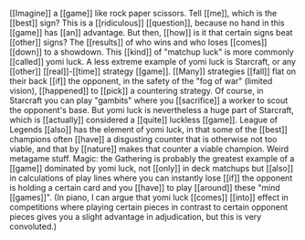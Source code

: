 [[Imagine]] a [[game]] like rock paper scissors. Tell [[me]], which is the [[best]] sign? This is a [[ridiculous]] [[question]], because no hand in this [[game]] has [[an]] advantage. But then, [[how]] is it that certain signs beat [[other]] signs? The [[results]] of who wins and who loses [[comes]] [[down]] to a showdown. This [[kind]] of "matchup luck" is more commonly [[called]] yomi luck. A less extreme example of yomi luck is Starcraft, or any [[other]] [[real]]-[[time]] strategy [[game]]. [[Many]] strategies [[fall]] flat on their back [[if]] the opponent, in the safety of the "fog of war" (limited vision), [[happened]] to [[pick]] a countering strategy. Of course, in Starcraft you can play "gambits" where you [[sacrifice]] a worker to scout the opponent's base. But yomi luck is nevertheless a huge part of Starcraft, which is [[actually]] considered a [[quite]] luckless [[game]]. League of Legends [[also]] has the element of yomi luck, in that some of the [[best]] champions often [[have]] a disgusting counter that is otherwise not too viable, and that by [[nature]] makes that counter a viable champion. Weird metagame stuff. Magic: the Gathering is probably the greatest example of a [[game]] dominated by yomi luck, not [[only]] in deck matchups but [[also]] in calculations of play lines where you can instantly lose [[if]] the opponent is holding a certain card and you [[have]] to play [[around]] these "mind [[games]]". (In piano, I can argue that yomi luck [[comes]] [[into]] effect in competitions where playing certain pieces in contrast to certain opponent pieces gives you a slight advantage in adjudication, but this is very convoluted.)
